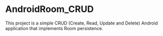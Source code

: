 # AndroidRoom_CRUD

This project is a simple CRUD (Create, Read, Update and Delete) Android application that implements Room persistence.
